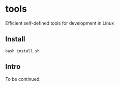 # tools
Efficient self-defined tools for development in Linux

## Install
```
bash install.sh
```

## Intro
To be continued.
